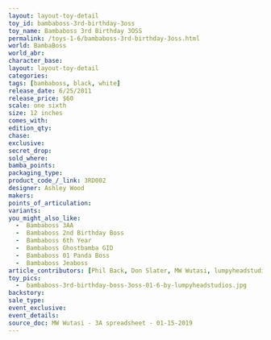 ```yaml
---
layout: layout-toy-detail 
toy_id: bambaboss-3rd-birthday-3oss
toy_name: Bambaboss 3rd Birthday 3OSS
permalink: /toys-1-6/bambaboss-3rd-birthday-3oss.html
world: BambaBoss
world_abr:
character_base: 
layout: layout-toy-detail
categories: 
tags: [bambaboss, black, white]
release_date: 6/25/2011
release_price: $60 
scale: one sixth
size: 12 inches
comes_with: 
edition_qty: 
chase: 
exclusive: 
secret_drop: 
sold_where: 
bamba_points: 
packaging_type: 
product_code_/_link: 3RD002
designer: Ashley Wood
makers: 
points_of_articulation: 
variants: 
you_might_also_like: 
  -  Bambaboss 3AA
  -  Bambaboss 2nd Birthday Boss
  -  Bambaboss 6th Year
  -  Bambaboss Ghostbamba GID
  -  Bambaboss 01 Panda Boss
  -  Bambaboss Jeaboss
article_contributors: [Phil Back, Don Slater, MW Wutasi, lumpyheadstudios]
toy_pics: 
  -  bambaboss-3rd-birthday-boss-3oss-01-6-by-lumpyheadstudios.jpg
backstory: 
sale_type: 
event_exclusive: 
event_details: 
source_doc: MW Wutasi - 3A spreadsheet - 01-15-2019
---
```

